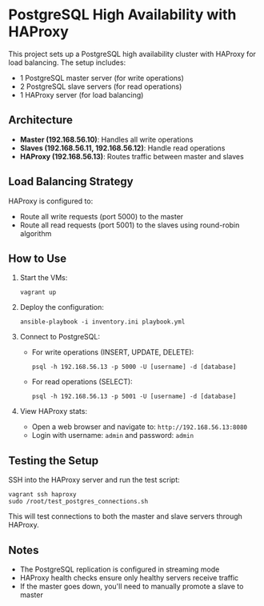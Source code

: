 # PostgreSQL High Availability with HAProxy

This project sets up a PostgreSQL high availability cluster with HAProxy for load balancing. The setup includes:

- 1 PostgreSQL master server (for write operations)
- 2 PostgreSQL slave servers (for read operations)
- 1 HAProxy server (for load balancing)

## Architecture

- **Master (192.168.56.10)**: Handles all write operations
- **Slaves (192.168.56.11, 192.168.56.12)**: Handle read operations
- **HAProxy (192.168.56.13)**: Routes traffic between master and slaves

## Load Balancing Strategy

HAProxy is configured to:
- Route all write requests (port 5000) to the master
- Route all read requests (port 5001) to the slaves using round-robin algorithm

## How to Use

1. Start the VMs:
   ```
   vagrant up
   ```

2. Deploy the configuration:
   ```
   ansible-playbook -i inventory.ini playbook.yml
   ```

3. Connect to PostgreSQL:
   - For write operations (INSERT, UPDATE, DELETE):
     ```
     psql -h 192.168.56.13 -p 5000 -U [username] -d [database]
     ```
   
   - For read operations (SELECT):
     ```
     psql -h 192.168.56.13 -p 5001 -U [username] -d [database]
     ```

4. View HAProxy stats:
   - Open a web browser and navigate to: `http://192.168.56.13:8080`
   - Login with username: `admin` and password: `admin`

## Testing the Setup

SSH into the HAProxy server and run the test script:

```
vagrant ssh haproxy
sudo /root/test_postgres_connections.sh
```

This will test connections to both the master and slave servers through HAProxy.

## Notes

- The PostgreSQL replication is configured in streaming mode
- HAProxy health checks ensure only healthy servers receive traffic
- If the master goes down, you'll need to manually promote a slave to master
